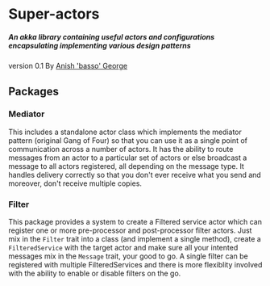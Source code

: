 # Super-actors
##### An akka library containing useful actors and configurations encapsulating implementing various design patterns

version 0.1
By [Anish 'basso' George](www.blog.anishgeorge.com)

## Packages
### Mediator
This includes a standalone actor class which implements the mediator pattern (original Gang of Four)
so that you can use it as a single point of communication across a number of actors.
It has the ability to route messages from an actor to a particular set of actors or else broadcast a message
to all actors registered, all depending on the message type. It handles delivery correctly so that you don't ever
receive what you send and moreover, don't receive multiple copies.

### Filter
This package provides a system to create a Filtered service actor which can register one or more pre-processor
and post-processor filter actors. Just mix in the `Filter` trait into a class (and implement a single method), create a `FilteredService` with the target actor and make sure all your intented messages mix in the `Message` trait, your good to go. A single filter can be registered with multiple FilteredServices and there is more flexiblity involved with the ability to enable or disable filters on the go.

